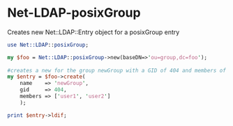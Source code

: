 # Net-LDAP-posixGroup

Creates new Net::LDAP::Entry object for a posixGroup entry

```perl
use Net::LDAP::posixGroup;

my $foo = Net::LDAP::posixGroup->new(baseDN=>'ou=group,dc=foo');
    
#creates a new for the group newGroup with a GID of 404 and members of user1 and user2.
my $entry = $foo->create(
    name    => 'newGroup',
	gid     => 404,
	members => ['user1', 'user2']
	);

print $entry->ldif;
```
